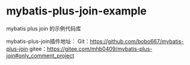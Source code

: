 # mybatis-plus-join-example

mybatis plus join  的示例代码库

mybatis-plus-join插件地址：
Git：https://github.com/bobo667/mybatis-plus-join
gitee：https://gitee.com/mhb0409/mybatis-plus-join#only_comment_project
